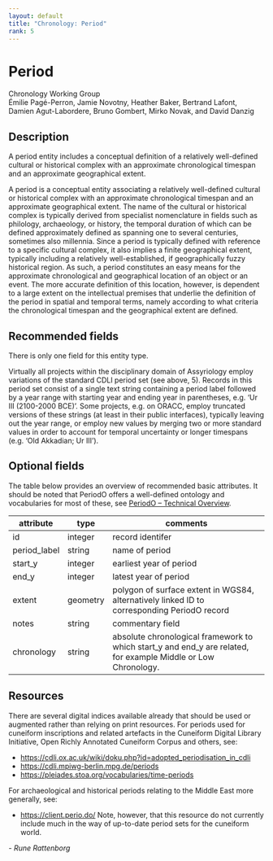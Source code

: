 ```yaml
---
layout: default
title: "Chronology: Period"
rank: 5
---
```


# Period
Chronology Working Group   
Émilie Pagé-Perron, Jamie Novotny, Heather Baker, Bertrand Lafont, Damien Agut-Labordere, Bruno Gombert, Mirko Novak, and David Danzig  
  
  
        
## Description
A period entity includes a conceptual definition of a relatively well-defined cultural or historical complex with an approximate chronological timespan and an approximate geographical extent.   
  
A period is a conceptual entity associating a relatively well-defined cultural or historical complex with an approximate chronological timespan and an approximate geographical extent. The name of the cultural or historical complex is typically derived from specialist nomenclature in fields such as philology, archaeology, or history, the temporal duration of which can be defined approximately defined as spanning one to several centuries, sometimes also millennia. Since a period is typically defined with reference to a specific cultural complex, it also implies a finite geographical extent, typically including a relatively well-established, if geographically fuzzy historical region. As such, a period constitutes an easy means for the approximate chronological and geographical location of an object or an event. The more accurate definition of this location, however, is dependent to a large extent on the intellectual premises that underlie the definition of the period in spatial and temporal terms, namely according to what criteria the chronological timespan and the geographical extent are defined.
  
## Recommended fields
There is only one field for this entity type.  
  
Virtually all projects within the disciplinary domain of Assyriology employ variations of the standard CDLI period set (see above, 5). Records in this period set consist of a single text string containing a period label followed by a year range with starting year and ending year in parentheses, e.g. ‘Ur III (2100-2000 BCE)’. Some projects, e.g. on ORACC, employ truncated versions of these strings (at least in their public interfaces), typically leaving out the year range, or employ new values by merging two or more standard values in order to account for temporal uncertainty or longer timespans (e.g. ‘Old Akkadian; Ur III’).

## Optional fields
The table below provides an overview of recommended basic attributes. It should be noted that PeriodO offers a well-defined ontology and vocabularies for most of these, see [PeriodO – Technical Overview](https://perio.do/technical-overview/).

| attribute    | type     | comments                                                                                                       |
|--------------|----------|----------------------------------------------------------------------------------------------------------------|
| id           | integer  | record identifer                                                                                               |
| period_label | string   | name of period                                                                                                 |
| start_y      | integer  | earliest year of period                                                                                        |
| end_y        | integer  | latest year of period                                                                                          |
| extent       | geometry | polygon of surface extent in WGS84, alternatively linked ID to corresponding PeriodO record                    |
| notes        | string   | commentary field                                                                                               |
| chronology   | string   | absolute chronological framework to which start_y and end_y are related, for example Middle or Low Chronology. |

## Resources
There are several digital indices available already that should be used or augmented rather than relying on print resources. For periods used for cuneiform inscriptions and related artefacts in the Cuneiform Digital Library Initiative, Open Richly Annotated Cuneiform Corpus and others, see:

- <https://cdli.ox.ac.uk/wiki/doku.php?id=adopted_periodisation_in_cdli>
- <https://cdli.mpiwg-berlin.mpg.de/periods>
- <https://pleiades.stoa.org/vocabularies/time-periods>
  
For archaeological and historical periods relating to the Middle East more generally, see:  
- <https://client.perio.do/>
Note, however, that this resource do not currently include much in the way of up-to-date period sets for the cuneiform world.

*- Rune Rattenborg*
